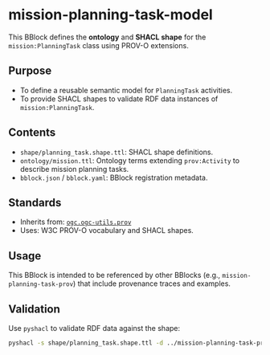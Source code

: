 # mission-planning-task-model

This BBlock defines the **ontology** and **SHACL shape** for the `mission:PlanningTask` class using PROV-O extensions.

## Purpose

- To define a reusable semantic model for `PlanningTask` activities.
- To provide SHACL shapes to validate RDF data instances of `mission:PlanningTask`.

## Contents

- `shape/planning_task.shape.ttl`: SHACL shape definitions.
- `ontology/mission.ttl`: Ontology terms extending `prov:Activity` to describe mission planning tasks.
- `bblock.json` / `bblock.yaml`: BBlock registration metadata.

## Standards

- Inherits from: [`ogc.ogc-utils.prov`](https://ogcincubator.github.io/bblock-prov-schema/bblock/ogc.ogc-utils.prov)
- Uses: W3C PROV-O vocabulary and SHACL shapes.

## Usage

This BBlock is intended to be referenced by other BBlocks (e.g., `mission-planning-task-prov`) that include provenance traces and examples.

## Validation

Use `pyshacl` to validate RDF data against the shape:

```bash
pyshacl -s shape/planning_task.shape.ttl -d ../mission-planning-task-prov/examples/planning_task.example.ttl -f turtle
